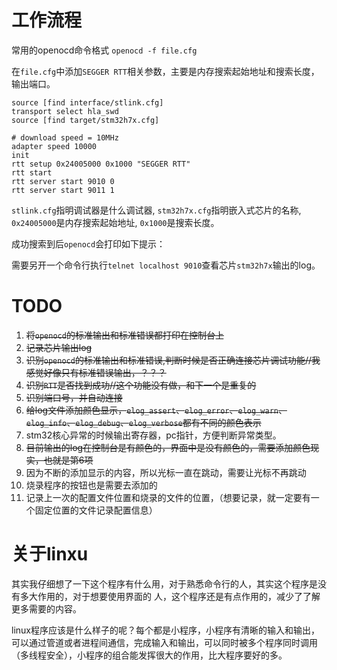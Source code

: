 # 工作流程
常用的openocd命令格式
`openocd -f file.cfg`

在`file.cfg`中添加`SEGGER RTT`相关参数，主要是内存搜索起始地址和搜索长度，输出端口。
```
source [find interface/stlink.cfg] 
transport select hla_swd
source [find target/stm32h7x.cfg]

# download speed = 10MHz
adapter speed 10000
init
rtt setup 0x24005000 0x1000 "SEGGER RTT"
rtt start
rtt server start 9010 0
rtt server start 9011 1
```
`stlink.cfg`指明调试器是什么调试器,
`stm32h7x.cfg`指明嵌入式芯片的名称,
`0x24005000`是内存搜索起始地址,
`0x1000`是搜索长度。

成功搜索到后`openocd`会打印如下提示：

需要另开一个命令行执行`telnet localhost 9010`查看芯片`stm32h7x`输出的log。

# TODO
1. ~~将`openocd`的标准输出和标准错误都打印在控制台上~~
2. ~~记录芯片输出log~~
3. ~~识别`openocd`的标准输出和标准错误,判断时候是否正确连接芯片调试功能//我感觉好像只有标准错误输出，？？？~~
4. ~~识别`RTT`是否找到成功//这个功能没有做，和下一个是重复的~~
5. ~~识别端口号，并自动连接~~
6. ~~给log文件添加颜色显示，`elog_assert`、`elog_error`、`elog_warn`、`elog_info`、`elog_debug`、`elog_verbose`都有不同的颜色表示~~
7. stm32核心异常的时候输出寄存器，pc指针，方便判断异常类型。
8. ~~目前输出的log在控制台是有颜色的，界面中是没有颜色的，需要添加颜色现实，也就是第6项~~
9. 因为不断的添加显示的内容，所以光标一直在跳动，需要让光标不再跳动
10. 烧录程序的按钮也是需要去添加的
11. 记录上一次的配置文件位置和烧录的文件的位置，（想要记录，就一定要有一个固定位置的文件记录配置信息）



# 关于linxu
其实我仔细想了一下这个程序有什么用，对于熟悉命令行的人，其实这个程序是没有多大作用的，对于想要使用界面的
人，这个程序还是有点作用的，减少了了解更多需要的内容。

linux程序应该是什么样子的呢？每个都是小程序，小程序有清晰的输入和输出，可以通过管道或者进程间通信，完成输入和输出，可以同时被多个程序同时调用（多线程安全），小程序的组合能发挥很大的作用，比大程序要好的多。